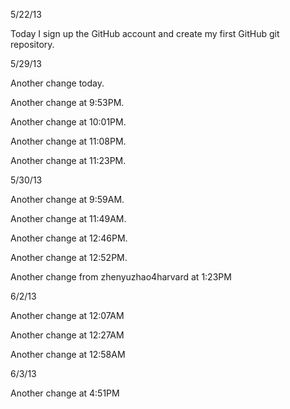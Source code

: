 5/22/13

Today I sign up the GitHub account and create my first GitHub git repository. 

5/29/13

Another change today.

Another change at 9:53PM.

Another change at 10:01PM.

Another change at 11:08PM.

Another change at 11:23PM.

5/30/13

Another change at 9:59AM.

Another change at 11:49AM.

Another change at 12:46PM.

Another change at 12:52PM.

Another change from zhenyuzhao4harvard at 1:23PM

6/2/13

Another change at 12:07AM

Another change at 12:27AM

Another change at 12:58AM

6/3/13

Another change at 4:51PM

